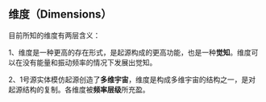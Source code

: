 ## 维度（Dimensions）

目前所知的维度有两层含义：

1、维度是一种更高的存在形式，是起源构成的更高功能，也是一种**觉知**。维度可以在没有能量和振动频率的情况下发展出觉知。

2、1号源实体模仿起源创造了**多维宇宙**，维度是构成多维宇宙的结构之一，是对起源结构的复制。各维度被**频率层级**所充盈。